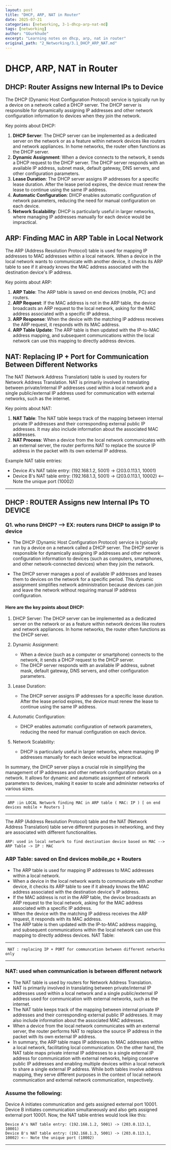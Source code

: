 ```yaml
---
layout: post
title: "DHCP, ARP, NAT in Router"
date: 2025-07-21
categories: [networking, 3-1-dhcp-arp-nat-md]
tags: [networking]
author: "GGurkhude"
excerpt: "Learning notes on dhcp, arp, nat in router"
original_path: "2_Networking/3.1_DHCP_ARP_NAT.md"
---
```


# DHCP, ARP, NAT in Router

## DHCP: Router Assigns new Internal IPs to Device

The DHCP (Dynamic Host Configuration Protocol) service is typically run by a device on a network called a DHCP server. The DHCP server is responsible for dynamically assigning IP addresses and other network configuration information to devices when they join the network.

Key points about DHCP:

1. **DHCP Server**: The DHCP server can be implemented as a dedicated server on the network or as a feature within network devices like routers and network appliances. In home networks, the router often functions as the DHCP server.
2. **Dynamic Assignment**: When a device connects to the network, it sends a DHCP request to the DHCP server. The DHCP server responds with an available IP address, subnet mask, default gateway, DNS servers, and other configuration parameters.
3. **Lease Duration**: The DHCP server assigns IP addresses for a specific lease duration. After the lease period expires, the device must renew the lease to continue using the same IP address.
4. **Automatic Configuration**: DHCP enables automatic configuration of network parameters, reducing the need for manual configuration on each device.
5. **Network Scalability**: DHCP is particularly useful in larger networks, where managing IP addresses manually for each device would be impractical.

## ARP: Finding MAC in ARP Table in Local Network

The ARP (Address Resolution Protocol) table is used for mapping IP addresses to MAC addresses within a local network. When a device in the local network wants to communicate with another device, it checks its ARP table to see if it already knows the MAC address associated with the destination device's IP address.

Key points about ARP:

1. **ARP Table**: The ARP table is saved on end devices (mobile, PC) and routers.
2. **ARP Request**: If the MAC address is not in the ARP table, the device broadcasts an ARP request to the local network, asking for the MAC address associated with a specific IP address.
3. **ARP Response**: When the device with the matching IP address receives the ARP request, it responds with its MAC address.
4. **ARP Table Update**: The ARP table is then updated with the IP-to-MAC address mapping, and subsequent communications within the local network can use this mapping to directly address devices.

## NAT: Replacing IP + Port for Communication Between Different Networks

The NAT (Network Address Translation) table is used by routers for Network Address Translation. NAT is primarily involved in translating between private/internal IP addresses used within a local network and a single public/external IP address used for communication with external networks, such as the internet.

Key points about NAT:

1. **NAT Table**: The NAT table keeps track of the mapping between internal private IP addresses and their corresponding external public IP addresses. It may also include information about the associated MAC addresses.
2. **NAT Process**: When a device from the local network communicates with an external server, the router performs NAT to replace the source IP address in the packet with its own external IP address.

Example NAT table entries:

- Device A's NAT table entry: (192.168.1.2, 5001) -> (203.0.113.1, 10001)
- Device B's NAT table entry: (192.168.1.3, 5001) -> (203.0.113.1, 10002) <-- Note the unique port (10002)

----------------------------------------------------------
  DHCP : ROUTER Assigns new Internal IPs TO DEVICE
----------------------------------------------------------
### Q1. who runs DHCP? --> EX: routers runs DHCP to assign IP to device

- The DHCP (Dynamic Host Configuration Protocol) service is 
typically run by a device on a network called a DHCP server. 
The DHCP server is responsible for dynamically assigning 
IP addresses and other network configuration information 
to devices (such as computers, smartphones, and other 
network-connected devices) when they join the network.

- The DHCP server manages a pool of available IP addresses 
and leases them to devices on the network for a specific 
period. This dynamic assignment simplifies network 
administration because devices can join and leave the 
network without requiring manual IP address configuration.

#### Here are the key points about DHCP:

1) DHCP Server:
The DHCP server can be implemented as a dedicated server 
on the network or as a feature within network devices 
like routers and network appliances.
In home networks, the router often functions as the DHCP server.

2) Dynamic Assignment:

   - When a device (such as a computer or smartphone) connects to the network, it sends a DHCP request to the DHCP server.
   - The DHCP server responds with an available IP address, subnet mask, default gateway, DNS servers, and other configuration parameters.
3) Lease Duration:
   - The DHCP server assigns IP addresses for a specific lease duration. After the lease period expires, the device must renew the lease to continue using the same IP address.
4) Automatic Configuration:
   - DHCP enables automatic configuration of network parameters, reducing the need for manual configuration on each device.
5) Network Scalability:
   - DHCP is particularly useful in larger networks, where managing IP addresses manually for each device would be impractical.
   
In summary, the DHCP server plays a crucial role in simplifying the management of IP addresses and other network configuration details on a network. It allows for dynamic and automatic assignment of network parameters to devices, making it easier to scale and administer networks of various sizes.

-------------------
     ARP :in LOCAL Network finding MAC in ARP table ( MAC: IP ) [ on end devices mobile + Routers ]
---------------
The ARP (Address Resolution Protocol) table and the NAT (Network Address Translation) table serve different purposes in networking, and they are associated with different functionalities.
```text
ARP: used in local network to find destination device based on MAC --> ARP Table -> IP : MAC 
```
 
### ARP Table: saved on End devices mobile,pc + Routers 
  
- The ARP table is used for mapping IP addresses to MAC addresses within a local network.
- When a device in the local network wants to communicate with another device, it checks its ARP table to see if it already knows the MAC address associated with the destination device's IP address.
- If the MAC address is not in the ARP table, the device broadcasts an ARP request to the local network, asking for the MAC address associated with a specific IP address.
- When the device with the matching IP address receives the ARP request, it responds with its MAC address.
- The ARP table is then updated with the IP-to-MAC address mapping, and subsequent communications within the local network can use this mapping to directly address devices.
NAT Table:

--------------------
     NAT : replacing IP + PORT for communcation between different networks only
--------------------

### NAT: used when communication is between different network

- The NAT table is used by routers for Network Address Translation.
- NAT is primarily involved in translating between private/internal IP addresses used within a local network and a single public/external IP address used for communication with external networks, such as the internet.
- The NAT table keeps track of the mapping between internal private IP addresses and their corresponding external public IP addresses. It may also include information about the associated MAC addresses.
- When a device from the local network communicates with an external server, the router performs NAT to replace the source IP address in the packet with its own external IP address.
- In summary, the ARP table maps IP addresses to MAC addresses within a local network, facilitating local communication. On the other hand, the NAT table maps private internal IP addresses to a single external IP address for communication with external networks, helping conserve public IP addresses and enabling multiple devices within a local network to share a single external IP address. While both tables involve address mapping, they serve different purposes in the context of local network communication and external network communication, respectively.


### Assume the following:

Device A initiates communication and gets assigned external port 10001.
Device B initiates communication simultaneously and also gets assigned external port 10001.
Now, the NAT table entries would look like this:
```text
Device A's NAT table entry: (192.168.1.2, 5001) -> (203.0.113.1, 10001)
Device B's NAT table entry: (192.168.1.3, 5001) -> (203.0.113.1, 10002) <-- Note the unique port (10002)
```
--------------------------------------------------------